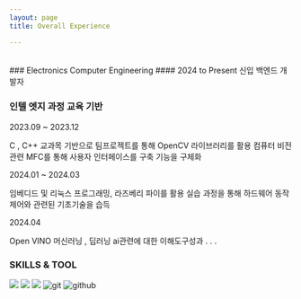 ```yaml
---
layout: page
title: Overall Experience

---
```

<br/>
### Electronics Computer Engineering
#### 2024 to Present 신입 백엔드 개발자  

### 인텔 엣지 과정 교육 기반 

2023.09 ~ 2023.12

C , C++ 교과목 기반으로 팀프로젝트를 통해 OpenCV 라이브러리를 활용 
컴퓨터 비전 관련 MFC를 통해 사용자 인터페이스를 구축 기능을 구체화

2024.01 ~ 2024.03

임베디드 및 리눅스 프로그래밍, 라즈베리 파이를 활용
실습 과정을 통해 하드웨어 동작 제어와 관련된 기초기술을 습득

2024.04

Open VINO 머신러닝 , 딥러닝 ai관련에 대한 이해도구성과 . . .

### SKILLS & TOOL


<img src="https://img.shields.io/badge/C -1F36C7?style=for-the-badge&logo=C&logoColor=black"/> <img src="https://img.shields.io/badge/Python-yellow?style=for-the-badge&logo=python&logoColor=3776AB"/> <img src="https://img.shields.io/badge/MySql-lightblue?style=for-the-badge&logo=mysql&logoColor=black"/> ![git](https://img.shields.io/badge/git-F05032?style=for-the-badge&logo=git&logoColor=yellow) ![github](https://img.shields.io/badge/github-181717?style=for-the-badge&logo=github&logoColor=white)


<br/>


